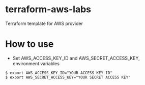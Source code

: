 # terraform-aws-labs
Terraform template for AWS provider

# How to use

- Set AWS_ACCESS_KEY_ID and AWS_SECRET_ACCESS_KEY, environment variables

```
$ export AWS_ACCESS_KEY_ID="YOUR ACCESS KEY ID"
$ export AWS_SECRET_ACCESS_KEY="YOUR SECRET ACCESS KEY"
```
